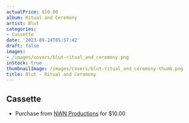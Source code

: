 ```yaml
---
actualPrice: $10.00
album: Ritual and Ceremony
artist: Blut
categories:
- Cassette
date: '2023-09-24T05:57:42'
draft: false
images:
- /images/covers/blut-ritual_and_ceremony.png
inStock: true
thumbnailImage: /images/covers/blut-ritual_and_ceremony-thumb.png
title: Blut - Ritual and Ceremony
---
```


## Cassette
* Purchase from [NWN Productions](http://shop.nwnprod.com/index.php?route=product/product&path=73&product_id=10198&sort=pd.name&order=ASC) for $10.00
